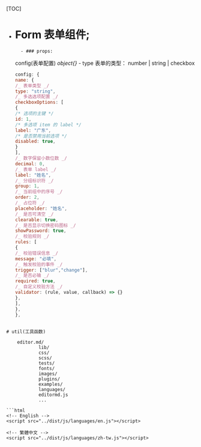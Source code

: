 [TOC]

- # Form 表单组件;
      	- ### props:
  config(表单配置)
  _object{}_ - type 表单的类型：
  number | string | checkbox
  ```javascript
  config: {
  name: {
  /_ 表单类型 _/
  type: "string",
  /_ 多选选项配置 _/
  checkboxOptions: [
  {
  /* 选项的主键 */
  id: 1,
  /* 多选项 item 的 label */
  label: "广东",
  /* 是否禁用当前选项 */
  disabled: true,
  }
  ],
  /_ 数字保留小数位数 _/
  decimal: 0,
  /_ 表单 label _/
  label: "姓名",
  /_ 分组标识符 _/
  group: 1,
  /_ 当前组中的序号 _/
  order: 2,
  /_ 占位符 _/
  placeholder: "姓名",
  /_ 是否可清空 _/
  clearable: true,
  /_ 是否显示切换密码图标 _/
  showPassword: true,
  /_ 校验规则 _/
  rules: [
  {
  /_ 校验错误信息 _/
  message: "必填",
  /_ 触发校验的事件 _/
  trigger: ["blur","change"],
  /_ 是否必输 _/
  required: true,
  /_ 自定义校验方法 _/
  validator: (rule, value, callback) => {}
  },
  ],
  },
  },

````

# util(工具函数)

    editor.md/
            lib/
            css/
            scss/
            tests/
            fonts/
            images/
            plugins/
            examples/
            languages/
            editormd.js
            ...

```html
<!-- English -->
<script src="../dist/js/languages/en.js"></script>

<!-- 繁體中文 -->
<script src="../dist/js/languages/zh-tw.js"></script>
````
